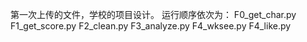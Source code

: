 第一次上传的文件，学校的项目设计。
运行顺序依次为：
F0_get_char.py
F1_get_score.py
F2_clean.py
F3_analyze.py
F4_wksee.py
F4_like.py
